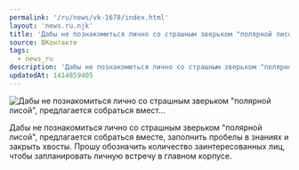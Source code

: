 ```yaml
---
permalink: '/ru/news/vk-1678/index.html'
layout: 'news.ru.njk'
title: 'Дабы не познакомиться лично со страшным зверьком "полярной лисой", предлагается собраться вмест…'
source: ВКонтакте
tags:
  - news_ru
description: 'Дабы не познакомиться лично со страшным зверьком "полярной лисой", предлагается собраться вмест…'
updatedAt: 1414859405
---
```

![Дабы не познакомиться лично со страшным зверьком "полярной лисой", предлагается собраться вмест…](https://sun9-4.userapi.com/impf/i_8AVHyh3_uy9aIh-qVN20PAA0YURWM3OOdhpw/ZyErCC1C6pc.jpg?size=1280x960&quality=96&sign=8e8716e035b3337f3f784f5c52f897e0&c_uniq_tag=21aJj30LaMwNMarwxTn7OMFkzuHF2MpBeXtEx-Xp_Cg&type=album)

Дабы не познакомиться лично со страшным зверьком "полярной лисой", предлагается собраться вместе, заполнить пробелы в знаниях и закрыть хвосты.
Прошу обозначить количество заинтересованных лиц, чтобы запланировать личную встречу в главном корпусе.
